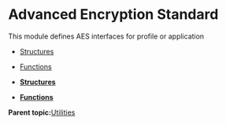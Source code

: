 # Advanced Encryption Standard

This module defines AES interfaces for profile or application

-   [Structures](GUID-E1E101EA-698E-4715-B01E-EE60D2E75D1B.md)
-   [Functions](GUID-EFCDC69F-77B9-4BFF-8256-6A99E252D223.md)

-   **[Structures](GUID-E1E101EA-698E-4715-B01E-EE60D2E75D1B.md)**  

-   **[Functions](GUID-EFCDC69F-77B9-4BFF-8256-6A99E252D223.md)**  


**Parent topic:**[Utilities](GUID-C97C1B2B-9414-432A-9BD7-11C488BA4F65.md)

